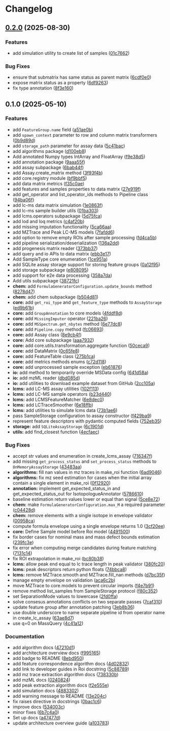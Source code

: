 # Changelog

## [0.2.0](https://github.com/griquelme/tidyms2/compare/v0.1.0...v0.2.0) (2025-08-30)


### Features

* add simulation utility to create list of samples ([01c7662](https://github.com/griquelme/tidyms2/commit/01c7662b34adaca869c743e75fae2a214199a19b))


### Bug Fixes

* ensure that submatrix has same status as parent matrix ([6cdf0e0](https://github.com/griquelme/tidyms2/commit/6cdf0e0665f8cd312a7b550b3bdcab2968e00b4c))
* expose matrix status as a property ([6df9263](https://github.com/griquelme/tidyms2/commit/6df9263478645afb0e5cf4544920f64c2e7ad978))
* fix type annotation ([8f3e160](https://github.com/griquelme/tidyms2/commit/8f3e1602595bffa55e39d121069cab7a3d41ff6d))

## 0.1.0 (2025-05-10)


### Features

* add `FeatureGroup.name` field ([a51ae0b](https://github.com/griquelme/tidyms2/commit/a51ae0b78c94c8298e211d9bf956a16a55e9eb0f))
* add `spawn_context` parameter to row and column matrix transformers ([0b9d89d](https://github.com/griquelme/tidyms2/commit/0b9d89d7106e284e1c43b6e1171f983f25559bd6))
* add `storage_path` parameter for assay data ([5c41bac](https://github.com/griquelme/tidyms2/commit/5c41bac364bb705738d7f575cb9e444d8da38e73))
* add algorithms package ([d100eb8](https://github.com/griquelme/tidyms2/commit/d100eb8f5b481c5b7b06f4520c62ed8c0c7ae0a1))
* Add annotated Numpy types IntArray and FloatArray ([f9e38d5](https://github.com/griquelme/tidyms2/commit/f9e38d5b4820fcd294ff2d123206396999e92662))
* add annotation package ([9aaa55f](https://github.com/griquelme/tidyms2/commit/9aaa55fac464ed8ee3e5ba2f5fbb3fff6228eda2))
* add assay subpackage ([6bab44f](https://github.com/griquelme/tidyms2/commit/6bab44f83d47fac194cbeae188d43a0afc5466bc))
* add Assay.create_matrix method ([3f93f4b](https://github.com/griquelme/tidyms2/commit/3f93f4be5fe7772badc2642ddf05b8fa9a24ecb5))
* add core.registry module ([bf9bbf5](https://github.com/griquelme/tidyms2/commit/bf9bbf564ed93ed84e3c26d710176d12d07c4a80))
* add data matrix metrics ([f35c0ae](https://github.com/griquelme/tidyms2/commit/f35c0ae346218413aca91077b86647f0c9f1c1de))
* add features and samples properties to data matrix ([27e919f](https://github.com/griquelme/tidyms2/commit/27e919f68ba7b228bbfb04dbd6e6cfeec6fc8e3d))
* add get_operator and list_operator_ids methods to Pipeline class ([94ba06f](https://github.com/griquelme/tidyms2/commit/94ba06fc1e424f3497b5c99303c951d50f1ad6f2))
* add lc-ms data matrix simulation ([1e0863f](https://github.com/griquelme/tidyms2/commit/1e0863fce4663e7f08b65878e630c6526a24cf59))
* add lc-ms sample builder utils ([01ba303](https://github.com/griquelme/tidyms2/commit/01ba303d99a8ca934cf174b8a4bf037087e9e325))
* add lcms.operators subpackage ([5d75fca](https://github.com/griquelme/tidyms2/commit/5d75fca0b6ebdb81d410e1e81c59337824468296))
* add lod and loq metrics ([c4af20b](https://github.com/griquelme/tidyms2/commit/c4af20b89382ebfa88ff9f482f8b321e412511fa))
* add missing imputation functionality ([5ca66aa](https://github.com/griquelme/tidyms2/commit/5ca66aa830e658ceda8faadc1554c80a5ac62a74))
* add MZTrace and Peak LC-MS models ([7fafdd6](https://github.com/griquelme/tidyms2/commit/7fafdd633499a46f5346b4dfe742adc47d8904de))
* add option to remove empty ROIs after sample processing ([fd4ca5b](https://github.com/griquelme/tidyms2/commit/fd4ca5bbf22e6cf62777bf9948f4d65c2ae56a84))
* add pipeline serialization/deserialization ([136a2dd](https://github.com/griquelme/tidyms2/commit/136a2dd1a54d256d97abbd48db5bbd88463c3dcc))
* add progenesis matrix reader ([373bb37](https://github.com/griquelme/tidyms2/commit/373bb37b267ee14618c2b54379749c415ce13810))
* add query and io APIs to data matrix ([ebb3e17](https://github.com/griquelme/tidyms2/commit/ebb3e174a91254ea806e8e619834ea626691aaff))
* Add SampleType core enumeration ([1ce951a](https://github.com/griquelme/tidyms2/commit/1ce951a8e6b3d48db763d7a3c8d508faba5a0604))
* add SQLite assay storage support for storing feature groups ([0a12f95](https://github.com/griquelme/tidyms2/commit/0a12f95c138a6d4fa83993754abe5fc40f97bb7d))
* add storage subpackage ([e808095](https://github.com/griquelme/tidyms2/commit/e8080954f0a95aba222278237975936525866ec9))
* add support for e2e data processing ([358a7da](https://github.com/griquelme/tidyms2/commit/358a7daaabbfe213948d38866bf42cb14f6920fd))
* Add utils subpackage ([38721fc](https://github.com/griquelme/tidyms2/commit/38721fc5a1a61590052b287e4d1af9a908f7ea78))
* **chem:** add `FormulaGeneratorConfiguration.update_bounds` method ([8278d47](https://github.com/griquelme/tidyms2/commit/8278d47151ca20700c193e9f2e2f82f9e6060038))
* **chem:** add chem subpackage ([b504d81](https://github.com/griquelme/tidyms2/commit/b504d816db7c72ef63d7b2ffdc88b8c3698aef45))
* **core:** add `get_roi_type` and `get_feature_type` methods to `AssayStorage` ([ed9b61b](https://github.com/griquelme/tidyms2/commit/ed9b61bed55bb83b16199db15c69183200436ce4))
* **core:** add `GroupAnnotation` to core models ([4fddf8d](https://github.com/griquelme/tidyms2/commit/4fddf8d17ec4da2b11ce331af2ec4078a6b4e038))
* **core:** add `MissingImputer` operator ([221ba26](https://github.com/griquelme/tidyms2/commit/221ba262de6f867d17b9c2cf83d9111669530601))
* **core:** add `MSSpectrum.get_nbytes` method ([6e77dc8](https://github.com/griquelme/tidyms2/commit/6e77dc8e9a3e479e0da7d9ca0b21fa27caa12aab))
* **core:** add `Pipeline.copy` method ([fc06693](https://github.com/griquelme/tidyms2/commit/fc066933c05d76ca350bf7de66261ce0e9b68011))
* **core:** add Assay class ([8e9cb4f](https://github.com/griquelme/tidyms2/commit/8e9cb4fde79b9c26408cad7f664517fc98f30493))
* **core:** Add core subpackage ([aaa7932](https://github.com/griquelme/tidyms2/commit/aaa79328d2ca546ccf2e59ffcd56a5e7ae6ba4c1))
* **core:** add core.utils.transformation.aggregate function ([50ceca9](https://github.com/griquelme/tidyms2/commit/50ceca9182eda2bca5ea81f1b9d8a04a453d0d55))
* **core:** add DataMatrix ([0c65fe8](https://github.com/griquelme/tidyms2/commit/0c65fe83d468580a13ceec528a52cf7f5bf48411))
* **core:** add FeatureTable class ([275b1ca](https://github.com/griquelme/tidyms2/commit/275b1ca15b9e435f662bbc95ce03e17b0d2e7e17))
* **core:** add metrics methods enums ([c72d118](https://github.com/griquelme/tidyms2/commit/c72d1185d54ed607d8c5201afd8d7017520fa4e7))
* **core:** add unprocessed sample exception ([eb61876](https://github.com/griquelme/tidyms2/commit/eb618762a6a63dcd0ca946f74137b7d56dd5c74b))
* **io:** add method to temporarily override MSData config ([641d58a](https://github.com/griquelme/tidyms2/commit/641d58a576151185e607e84b1c8ed5c0482922c9))
* **io:** add mzML reader ([dbd085d](https://github.com/griquelme/tidyms2/commit/dbd085d354cd11ce28cbef0c7fbc5dff91f83d2b))
* **io:** add utilities to download example dataset from GitHub ([2cc105a](https://github.com/griquelme/tidyms2/commit/2cc105aeb09f3ceb8afb8fb1ebc1263af952e478))
* **lcms:** add LC-MS assay utilities ([102f113](https://github.com/griquelme/tidyms2/commit/102f113be7612007fa934bd72018e4b744a98c28))
* **lcms:** add LC-MS sample operators ([b23d440](https://github.com/griquelme/tidyms2/commit/b23d440075426eac941f97906b93d3904c40a107))
* **lcms:** add LCMSFeatureMatcher ([6e8dec0](https://github.com/griquelme/tidyms2/commit/6e8dec06bcbd9d8e2d1e78a4dd914b7c669fa5de))
* **lcms:** add LCTraceSmoother ([6e18ffb](https://github.com/griquelme/tidyms2/commit/6e18ffb9ed084dd3e9259b4ba12695e838fbf143))
* **lcms:** add utilities to simulate lcms data ([73b1ae6](https://github.com/griquelme/tidyms2/commit/73b1ae6383e74cbb6e87d344784bc33a0b7b652c))
* pass SampleStorage configuration to assay constructor ([f429ba9](https://github.com/griquelme/tidyms2/commit/f429ba9a0d8ddd186516815e96f89226c27d1685))
* represent feature descriptors with pydantic computed fields ([752eb35](https://github.com/griquelme/tidyms2/commit/752eb35567d98a82a0390e14948e075207539091))
* **storage:** add `SQLiteAssayStorage` ([6c1901d](https://github.com/griquelme/tidyms2/commit/6c1901d9205092513d7af4760368345796a9dcfa))
* **utils:** add find_closest function ([4ecfaec](https://github.com/griquelme/tidyms2/commit/4ecfaec8b1acfef81e0add6f2721e27f4c56f370))


### Bug Fixes

* accept str values and enumeration in create_lcms_assay ([716347f](https://github.com/griquelme/tidyms2/commit/716347fe122b7d8f55d5a91f5ca3a9c8ee0542ee))
* add missing `get_process_status` and `set_process_status` methods to `OnMemoryAssayStorage` ([43483aa](https://github.com/griquelme/tidyms2/commit/43483aa272208babc793d5b3633108fe9dc6b1d3))
* **algorithms:** fill nan values in mz traces in make_roi function ([6ad9046](https://github.com/griquelme/tidyms2/commit/6ad9046aa298f76aa5df5048023ca2093104228a))
* **algorithms:** fix mz seed estimation for cases when the initial array contain a single element in make_roi ([0f12920](https://github.com/griquelme/tidyms2/commit/0f12920e2d41687f94263aa102d9ccbd85e99b09))
* **annotation:** implement get_expected_status_in and get_expected_status_out for IsotopologueAnnotator ([5786610](https://github.com/griquelme/tidyms2/commit/5786610798738b211c26095cd5cb781a76ebc356))
* baseline estimation return values lower or equal than signal ([5ce8e72](https://github.com/griquelme/tidyms2/commit/5ce8e72e4a6e7839daadf3c79f9ef6838db6df7d))
* **chem:** make `FormulaGeneratorConfiguration.max_M` a required parameter ([c04428d](https://github.com/griquelme/tidyms2/commit/c04428d9fcfaef499e05a4a25b0e459a38997705))
* **chem:** remove elements with a single isotope in envelope validator ([00958ca](https://github.com/griquelme/tidyms2/commit/00958ca3c057996990e4dac0557e41bd85034bab))
* compute formula envelope using a single envelope returns 1.0 ([3cf20ee](https://github.com/griquelme/tidyms2/commit/3cf20ee8d686b5d8eb2d6c173cc0c5950efebecd))
* **core:** Define Sample model before Roi model ([4491500](https://github.com/griquelme/tidyms2/commit/4491500512f248d59315d71abccf1d40db261499))
* fix border cases for nominal mass and mass defect bounds estimation ([239fc3e](https://github.com/griquelme/tidyms2/commit/239fc3e6850d226ccccef0af0c733da34d03979e))
* fix error when computing merge candidates during feature matching ([7131c14](https://github.com/griquelme/tidyms2/commit/7131c14e5c03cac83c4dbce3993ad68f10fda6df))
* fix ROI extrapolation in make_roi ([bc80b38](https://github.com/griquelme/tidyms2/commit/bc80b38c7abf85247f1a8649002d1c9c15c930d8))
* **lcms:** allow peak end equal to lc trace length in peak validator ([380fc20](https://github.com/griquelme/tidyms2/commit/380fc20366083ffbe39c1911ccf8fc3d1d879e29))
* **lcms:** peak descriptors return python floats ([74bbca8](https://github.com/griquelme/tidyms2/commit/74bbca8161bba93c12dbe14b76d229f7abed2490))
* **lcms:** remove MZTrace.smooth and MZTrace.fill_nan methods ([d7bc35f](https://github.com/griquelme/tidyms2/commit/d7bc35fc5118c5024520d7c7e1b898d20d19a754))
* manage empty envelope on validation ([aca6c2b](https://github.com/griquelme/tidyms2/commit/aca6c2be5a085a2143de0dcc5f192ba61480d534))
* move MZTrace to core.models to prevent circular imports ([f4e7b91](https://github.com/griquelme/tidyms2/commit/f4e7b91aee6731a057f150e030530f51dba7a79c))
* remove method list_samples from SampleStorage protocol ([f80c352](https://github.com/griquelme/tidyms2/commit/f80c352151203e14864c7c45a928dee9620dcaf0))
* set SeparationMode values to lowercase ([2fd0ffa](https://github.com/griquelme/tidyms2/commit/2fd0ffac97177ded024df14dd6476cfa8706f649))
* solve consesus annotations conflicts on two separate passes ([7caf310](https://github.com/griquelme/tidyms2/commit/7caf310430053ac27cfcbe11ddcb62075a653973))
* update feature group after annotation patching ([3eb8b36](https://github.com/griquelme/tidyms2/commit/3eb8b363dd52b215c34f324b4e8c396447f56704))
* use double underscore to name separate pipeline id from operator name in create_lc_assay ([63ae8d7](https://github.com/griquelme/tidyms2/commit/63ae8d752cd042d54ef3b44401a96b69d00ec9cf))
* use q=0 on MassQuery ([4c41a12](https://github.com/griquelme/tidyms2/commit/4c41a128883adffcbe44729aa474fe1be6b528a9))


### Documentation

* add algorithm docs ([47210d1](https://github.com/griquelme/tidyms2/commit/47210d116c6a3e7ffa6203bc69ceda8df6e6a4f7))
* add architecture overview docs ([f995165](https://github.com/griquelme/tidyms2/commit/f9951659c50751a143ce9328959e3d18342362ba))
* add badge to README ([8ebd950](https://github.com/griquelme/tidyms2/commit/8ebd9500861f936f7894d1bd63a3aacccb8f555d))
* add feature correspondence algorithm docs ([4d02832](https://github.com/griquelme/tidyms2/commit/4d02832fe07172c6835f6eef26b22ce3896f7e81))
* add link to developer guides in Roi docstring ([5c88789](https://github.com/griquelme/tidyms2/commit/5c88789ded4496f9b12faf9324987999000b6784))
* add mz trace extraction algorithm docs ([738330b](https://github.com/griquelme/tidyms2/commit/738330bb74ded708e9c50592fa0bd88ea9f483c2))
* add mzML docs ([0240824](https://github.com/griquelme/tidyms2/commit/0240824aa3286bf75f5790ba31c36afb64f228da))
* add peak extraction algorithm docs ([f2e555e](https://github.com/griquelme/tidyms2/commit/f2e555edccb6582295c3ca83d3e558527c72bbac))
* add simulation docs ([4883302](https://github.com/griquelme/tidyms2/commit/4883302936f5a5fecd963bd3e32a8d14b59c096d))
* add warning message to README ([13e204c](https://github.com/griquelme/tidyms2/commit/13e204cb8259a60bd7499210cae40a9b22b4a73f))
* fix raises directive in docstrings ([0bac1c6](https://github.com/griquelme/tidyms2/commit/0bac1c6485ae12666a040ebfb8237831b6555837))
* improve docs ([534003c](https://github.com/griquelme/tidyms2/commit/534003c66d2872b59c6b4242b4ee773a0460cb3d))
* minor fixes ([6b7c4a0](https://github.com/griquelme/tidyms2/commit/6b7c4a00c6dfca73e700b5b5ecdbb25c929714d6))
* Set up docs ([a47477d](https://github.com/griquelme/tidyms2/commit/a47477d2615135f098647c178d08801b9b3cc102))
* update architecture overview guide ([a103783](https://github.com/griquelme/tidyms2/commit/a103783cdd75dd5e73996cea36d525187e92c644))
